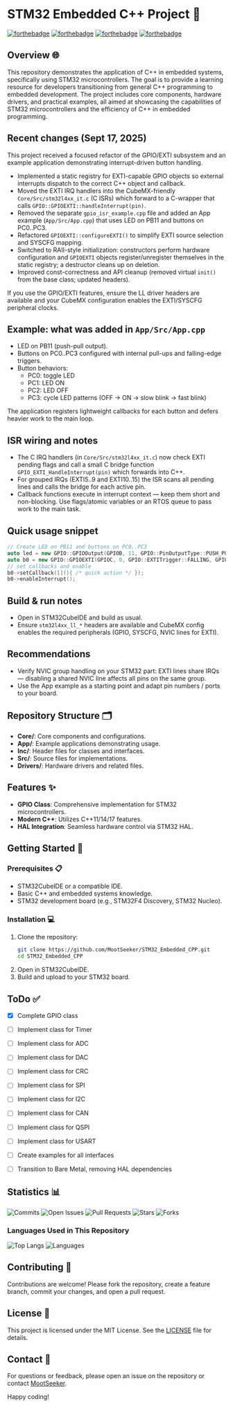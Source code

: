 # STM32 Embedded C++ Project 🚀

[![forthebadge](https://forthebadge.com/images/badges/powered-by-coffee.svg)](https://forthebadge.com) 
[![forthebadge](https://forthebadge.com/images/badges/made-with-c-plus-plus.svg)](https://forthebadge.com) 
[![forthebadge](https://forthebadge.com/images/badges/built-with-love.svg)](https://forthebadge.com) 
[![forthebadge](https://forthebadge.com/images/badges/for-you.svg)](https://forthebadge.com)

## Overview 🌐

This repository demonstrates the application of C++ in embedded systems, specifically using STM32 microcontrollers. The goal is to provide a learning resource for developers transitioning from general C++ programming to embedded development. The project includes core components, hardware drivers, and practical examples, all aimed at showcasing the capabilities of STM32 microcontrollers and the efficiency of C++ in embedded programming.

## Recent changes (Sept 17, 2025)

This project received a focused refactor of the GPIO/EXTI subsystem and an example application demonstrating interrupt-driven button handling.

- Implemented a static registry for EXTI-capable GPIO objects so external interrupts dispatch to the correct C++ object and callback.
- Moved the EXTI IRQ handlers into the CubeMX-friendly `Core/Src/stm32l4xx_it.c` (C ISRs) which forward to a C-wrapper that calls `GPIO::GPIOEXTI::handleInterrupt(pin)`.
- Removed the separate `gpio_isr_example.cpp` file and added an App example (`App/Src/App.cpp`) that uses LED on PB11 and buttons on PC0..PC3.
- Refactored `GPIOEXTI::configureEXTI()` to simplify EXTI source selection and SYSCFG mapping.
- Switched to RAII-style initialization: constructors perform hardware configuration and `GPIOEXTI` objects register/unregister themselves in the static registry; a destructor cleans up on deletion.
- Improved const-correctness and API cleanup (removed virtual `init()` from the base class; updated headers).

If you use the GPIO/EXTI features, ensure the LL driver headers are available and your CubeMX configuration enables the EXTI/SYSCFG peripheral clocks.

## Example: what was added in `App/Src/App.cpp`

- LED on PB11 (push-pull output).
- Buttons on PC0..PC3 configured with internal pull-ups and falling-edge triggers.
- Button behaviors:
    - PC0: toggle LED
    - PC1: LED ON
    - PC2: LED OFF
    - PC3: cycle LED patterns (OFF → ON → slow blink → fast blink)

The application registers lightweight callbacks for each button and defers heavier work to the main loop.

## ISR wiring and notes

- The C IRQ handlers (in `Core/Src/stm32l4xx_it.c`) now check EXTI pending flags and call a small C bridge function `GPIO_EXTI_HandleInterrupt(pin)` which forwards into C++.
- For grouped IRQs (EXTI5..9 and EXTI10..15) the ISR scans all pending lines and calls the bridge for each active pin.
- Callback functions execute in interrupt context — keep them short and non-blocking. Use flags/atomic variables or an RTOS queue to pass work to the main task.

## Quick usage snippet

```cpp
// Create LED on PB11 and buttons on PC0..PC3
auto led = new GPIO::GPIOOutput(GPIOB, 11, GPIO::PinOutputType::PUSH_PULL);
auto b0 = new GPIO::GPIOEXTI(GPIOC, 0, GPIO::EXTITrigger::FALLING, GPIO::PinPull::PULL_UP);
// set callbacks and enable
b0->setCallback([](){ /* quick action */ });
b0->enableInterrupt();
```

## Build & run notes

- Open in STM32CubeIDE and build as usual.
- Ensure `stm32l4xx_ll_*` headers are available and CubeMX config enables the required peripherals (GPIO, SYSCFG, NVIC lines for EXTI).

## Recommendations

- Verify NVIC group handling on your STM32 part: EXTI lines share IRQs — disabling a shared NVIC line affects all pins on the same group.
- Use the App example as a starting point and adapt pin numbers / ports to your board.

## Repository Structure 🗂️

- **Core/**: Core components and configurations.
- **App/**: Example applications demonstrating usage.
- **Inc/**: Header files for classes and interfaces.
- **Src/**: Source files for implementations.
- **Drivers/**: Hardware drivers and related files.

## Features ✨

- **GPIO Class**: Comprehensive implementation for STM32 microcontrollers.
- **Modern C++**: Utilizes C++11/14/17 features.
- **HAL Integration**: Seamless hardware control via STM32 HAL.

## Getting Started 🚀

### Prerequisites 📋

- STM32CubeIDE or a compatible IDE.
- Basic C++ and embedded systems knowledge.
- STM32 development board (e.g., STM32F4 Discovery, STM32 Nucleo).

### Installation 💻

1. Clone the repository:
    ```sh
    git clone https://github.com/MootSeeker/STM32_Embedded_CPP.git
    cd STM32_Embedded_CPP
    ```
2. Open in STM32CubeIDE.
3. Build and upload to your STM32 board.

## ToDo ✅

- [x] Complete GPIO class
- [ ] Implement class for Timer
- [ ] Implement class for ADC
- [ ] Implement class for DAC
- [ ] Implement class for CRC
- [ ] Implement class for SPI
- [ ] Implement class for I2C
- [ ] Implement class for CAN
- [ ] Implement class for QSPI
- [ ] Implement class for USART
- [ ] Create examples for all interfaces
- [ ] Transition to Bare Metal, removing HAL dependencies


## Statistics 📊

![Commits](https://img.shields.io/github/commit-activity/m/MootSeeker/STM32_Embedded_CPP)
![Open Issues](https://img.shields.io/github/issues-raw/MootSeeker/STM32_Embedded_CPP)
![Pull Requests](https://img.shields.io/github/issues-pr-raw/MootSeeker/STM32_Embedded_CPP)
![Stars](https://img.shields.io/github/stars/MootSeeker/STM32_Embedded_CPP)
![Forks](https://img.shields.io/github/forks/MootSeeker/STM32_Embedded_CPP)

### Languages Used in This Repository
![Top Langs](https://img.shields.io/github/languages/top/MootSeeker/STM32_Embedded_CPP)
![Languages](https://img.shields.io/github/languages/count/MootSeeker/STM32_Embedded_CPP)

## Contributing 🤝

Contributions are welcome! Please fork the repository, create a feature branch, commit your changes, and open a pull request.

## License 📜

This project is licensed under the MIT License. See the [LICENSE](LICENSE) file for details.

## Contact 📧

For questions or feedback, please open an issue on the repository or contact [MootSeeker](https://github.com/MootSeeker).

Happy coding!
